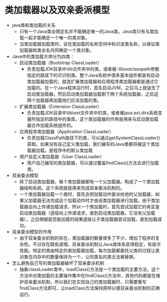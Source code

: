 # 类加载器以及双亲委派模型

- java类和类加载的关系
  - 只有一个Java类全限定名并不能确定唯一的Java类。Java类只有与类加载一起才能确定一个唯一的类对象。
  - 当类加载器加载类时，会在类加载的名称空间中标识该类名称，以保证类加载器和类全名共同确定一个类对象。
- Java中的类加载大体分为四类：
  - 启动类加载器（Bootstrap ClassLoader）
    - 负责加载JDK目录中\lib文件夹中的类，或者被-Xbootclasspath参数指定的路径下的可识别类。整个Java系统中很多基本组件都是有启动类加载器加载的，就连扩展类加载器和应用程序类加载器都是通过它加载的。在一个Java程序运行时，首先启动JVM，之后马上就诞生了启动类加载器，然后启动类加载器加载剩下两个系统加载器，之后这两个加载器再加载他们应该加载的类。
  - 扩展类加载器（Extension  ClassLoader）
    - 负责加载JDK目录中\lib\ext文件夹中的类，或者被java.ext.dirs系统变量所指定的路径中的类库。这个类加载器的作用是用来与启动类加载器合作加载系统组件的。
  - 应用程序类加载器（Application ClassLoader）
    - 负责加载ClassPath路径下的类，可以通过getSystemClassLoader()获取。如果没有自己定义类加载，我们编写的Java类都将被这个类加载器加载。是程序中的默认类加载
  - 用户自定义类加载器（User ClassLoader）
    - 用户自己编写的类加载器，可以通过覆盖findClass()方法去进行加载类。
- 双亲委派模型
  - 除了启动类加载器，每个类加载器都有一个父加载器。构成了一个类加载器结构系统。这个系统就是用来完成双亲委派机制的。
  - 一个类加载器加载一个类时，首先会把加载动作委派给他的父加载器，如果父加载器无法完成这个加载动作时才由该类加载器进行加载。由于类加载器会向上传递加载请求，所以一个类加载时，首先尝试加载它的肯定是启动类加载器（逐级向上传递请求，直到启动类加载器，它没有父加载器），之后根据是否能加载的结果逐级让子类加载器尝试加载，直到加载成功。
- 双亲委派模型的作用
  - 由于双亲委派机制的存在，类加载器的数量增多了不少，增加了程序的复杂性。不过存在既有道理。双亲委派机制让Java类体系变得稳定，有层次性能。特定的类由特定的类加载器加载，每次加载都委托父类的过程让类对象在内存中的数量保持为一个，让同类名的类无法被替换。
- 怎么避免自己写的类加载器破坏了双亲委派机制
  - 抽象classLoader类中，loadClass()方法是一个类加载的主要方法，这个方法中对类加载的主要操作集中在findClass()方法中，其他代码都是在维护双亲委派机制，所以我们在实现自己的类加载器时，只需要重写findClass方法即可，让loadClass方法保持原样以便双亲委派机制的正确运行。